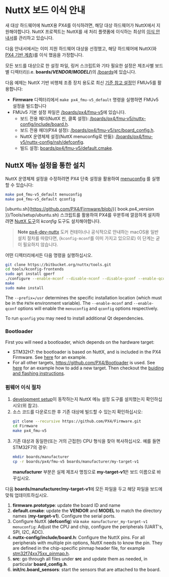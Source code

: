 # NuttX 보드 이식 안내

새 대상 하드웨어에 NuttX용 PX4를 이식하려면, 해당 대상 하드웨어가 NuttX에서 지원해야합니다. NuttX 프로젝트는 NuttX를 새 처리 플랫폼에 이식하는 최상의 [이식 안내서](https://cwiki.apache.org/confluence/display/NUTTX/Porting+Guide)를 관리하고 있습니다.

다음 안내서에서는 이미 지원 하드웨어 대상을 선정했고, 해당 하드웨어에 NuttX(와 [PX4 기반 계층](https://github.com/PX4/Firmware/tree/master/platforms/nuttx/src/px4))를 이식 했음을 가정합니다.

모든 보드를 대상으로 한 설정 파일, 링커 스크립트와 기타 필요한 설정은 제조사별 보드별 디렉터리(i.e. **boards/_VENDOR_/_MODEL_/**)의 [/boards](https://github.com/PX4/Firmware/tree/master/boards/)에 있습니다.

다음 예제는 NuttX 기반 비행체 조종 장치 용도로 최신 [기준 참고 설정](../hardware/reference_design.md)인 FMUv5를 활용합니다:
* **Firmware** 디렉터리에서 `make px4_fmu-v5_default` 명령을 실행하면 FMUv5 설정을 빌드합니다
* FMUv5 기본 설정 파일은 [/boards/px4/fmu-v5](https://github.com/PX4/Firmware/tree/master/boards/px4/fmu-v5)에 있습니다.
  * 보드 전용 헤더(NuttX 핀, 클록 설정): [/boards/px4/fmu-v5/nuttx-config/include/board.h](https://github.com/PX4/Firmware/blob/master/boards/px4/fmu-v5/nuttx-config/include/board.h).
  * 보드 전용 헤더(PX4 설정): [/boards/px4/fmu-v5/src/board_config.h](https://github.com/PX4/Firmware/blob/master/boards/px4/fmu-v5/src/board_config.h).
  * NuttX 운영체제 설정(NuttX menuconfig로 만듦): [/boards/px4/fmu-v5/nuttx-config/nsh/defconfig](https://github.com/PX4/Firmware/blob/master/boards/px4/fmu-v5/nuttx-config/nsh/defconfig).
  * 빌드 설정: [boards/px4/fmu-v5/default.cmake](https://github.com/PX4/Firmware/blob/master/boards/px4/fmu-v5/default.cmake).

## NuttX 메뉴 설정을 통한 설치

NuttX 운영체제 설정을 수정하려면 PX4 단축 설정을 활용하여 [menuconfig](https://bitbucket.org/nuttx/nuttx) 를 실행할 수 있습니다:
```sh
make px4_fmu-v5_default menuconfig
make px4_fmu-v5_default qconfig
```

[ubuntu.sh](https://github.com/PX4/Firmware/blob/{{ book.px4_version }}/Tools/setup/ubuntu.sh) 스크립트를 활용하여 PX4를 우분투에 깔끔하게 설치하려면 [NuttX 도구](https://bitbucket.org/nuttx/tools/src/master/)의 *kconfig* 도구도 설치해야합니다.

> **Note** [px4-dev-nuttx](https://hub.docker.com/r/px4io/px4-dev-nuttx/) 도커 컨테이너나 공식적으로 안내하는 macOS용 일반 설치 절차를 따랐다면, (`kconfig-mconf`를 이미 가지고 있으므로) 이 단계는 굳이 필요하지 않습니다.

어떤 디렉터리에서든 다음 명령을 실행하십시오.
```sh
git clone https://bitbucket.org/nuttx/tools.git
cd tools/kconfig-frontends
sudo apt install gperf
./configure --enable-mconf --disable-nconf --disable-gconf --enable-qconf --prefix=/usr
make
sudo make install
```

The `--prefix=/usr` determines the specific installation location (which must be in the `PATH` environment variable). The `--enable-mconf` and `--enable-qconf` options will enable the `menuconfig` and `qconfig` options respectively.

To run `qconfig` you may need to install additional Qt dependencies.

### Bootloader

First you will need a bootloader, which depends on the hardware target:
- STM32H7: the bootloader is based on NuttX, and is included in the PX4 Firmware. See [here](https://github.com/PX4/Firmware/tree/master/boards/holybro/durandal-v1/nuttx-config/bootloader) for an example.
- For all other targets, https://github.com/PX4/Bootloader is used. See [here](https://github.com/PX4/Bootloader/pull/155/files) for an example how to add a new target. Then checkout the [buiding and flashing instructions](../software_update/stm32_bootloader.md).

### 펌웨어 이식 절차

1. [development setup](../setup/dev_env.md)이 동작하는지 NuttX 메뉴 설정 도구를 설치했는지 확인하십시오(위 참고).
1. 소스 코드를 다운로드한 후 기존 대상에 빌드할 수 있는지 확인하십시오:
   ```bash
   git clone --recursive https://github.com/PX4/Firmware.git
   cd Firmware
   make px4_fmu-v5
   ```
1. 기존 대상과 동일한(또는 거의 근접한) CPU 형식을 찾아 복사하십시오. 예를 들면 STM32F7의 경우:
   ```bash
   mkdir boards/manufacturer
   cp -r boards/px4/fmu-v5 boards/manufacturer/my-target-v1
   ```
   **manufacturer** 부분은 실제 제조사 명칭으로 **my-target-v1**은 보드 이름으로 바꾸십시오.

다음 **boards/manufacturer/my-target-v1**에 모든 파일을 두고 해당 파일을 보드에 맞춰 업데이트하십시오.
1. **firmware.prototype**: update the board ID and name
1. **default.cmake**: update the **VENDOR** and **MODEL** to match the directory names (**my-target-v1**). Configure the serial ports.
1. Configure NuttX (**defconfig**) via `make manufacturer_my-target-v1 menuconfig`: Adjust the CPU and chip, configure the peripherals (UART's, SPI, I2C, ADC).
1. **nuttx-config/include/board.h**: Configure the NuttX pins. For all peripherals with multiple pin options, NuttX needs to know the pin. They are defined in the chip-specific pinmap header file, for example [stm32f74xx75xx_pinmap.h](https://github.com/PX4/NuttX/blob/px4_firmware_nuttx-8.2/arch/arm/src/stm32f7/hardware/stm32f74xx75xx_pinmap.h).
1. **src**: go through all files under **src** and update them as needed, in particular **board_config.h**.
1. **init/rc.board_sensors**: start the sensors that are attached to the board.

